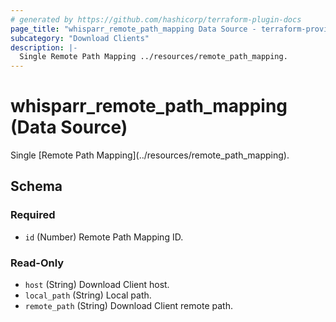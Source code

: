 ```yaml
---
# generated by https://github.com/hashicorp/terraform-plugin-docs
page_title: "whisparr_remote_path_mapping Data Source - terraform-provider-whisparr"
subcategory: "Download Clients"
description: |-
  Single Remote Path Mapping ../resources/remote_path_mapping.
---
```


# whisparr_remote_path_mapping (Data Source)

<!-- subcategory:Download Clients -->Single [Remote Path Mapping](../resources/remote_path_mapping).



<!-- schema generated by tfplugindocs -->
## Schema

### Required

- `id` (Number) Remote Path Mapping ID.

### Read-Only

- `host` (String) Download Client host.
- `local_path` (String) Local path.
- `remote_path` (String) Download Client remote path.


